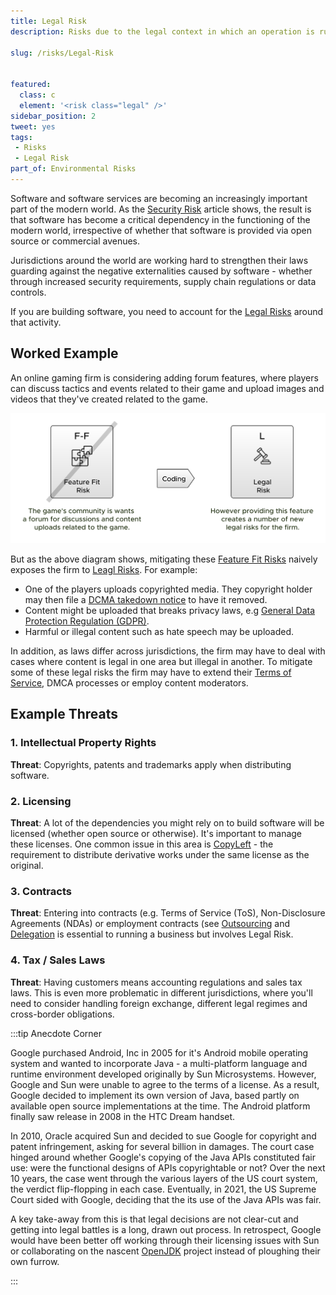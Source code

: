 ```yaml
---
title: Legal Risk
description: Risks due to the legal context in which an operation is running.

slug: /risks/Legal-Risk


featured: 
  class: c
  element: '<risk class="legal" />'
sidebar_position: 2
tweet: yes
tags: 
 - Risks
 - Legal Risk
part_of: Environmental Risks
---
```


<RiskIntro fm={frontMatter} />

Software and software services are becoming an increasingly important part of the modern world.  As the [Security Risk](/tags/Security-Risk) article shows, the result is that software has become a critical dependency in the functioning of the modern world, irrespective of whether that software is provided via open source or commercial avenues.  

Jurisdictions around the world are working hard to strengthen their laws guarding against the negative externalities caused by software - whether through increased security requirements, supply chain regulations or data controls.  

If you are building software, you need to account for the [Legal Risks](/tags/Legal-Risk) around that activity.   

## Worked Example

An online gaming firm is considering adding forum features, where players can discuss tactics and events related to their game and upload images and videos that they've created related to the game.  

![Mitigating Feature Fit Risk Leads to Legal Risk](/img/generated/risks/posters/legal-risk.svg)

But as the above diagram shows, mitigating these [Feature Fit Risks](/tags/Feature-Fit-Risk) naively exposes the firm to [Leagl Risks](/tags/Legal-Risk).  For example:

  - One of the players uploads copyrighted media.  They copyright holder may then file a [DCMA takedown notice](https://www.dmca.com/FAQ/What-is-a-DMCA-Takedown) to have it removed.
  - Content might be uploaded that breaks privacy laws, e.g [General Data Protection Regulation (GDPR)](https://gdpr-info.eu).
  - Harmful or illegal content such as hate speech may be uploaded.
  
In addition, as laws differ across jurisdictions, the firm may have to deal with cases where content is legal in one area but illegal in another.  To mitigate some of these legal risks the firm may have to extend their [Terms of Service](https://en.wikipedia.org/wiki/Terms_of_service), DMCA processes or employ content moderators.

## Example Threats

### 1. Intellectual Property Rights

**Threat**: Copyrights, patents and trademarks apply when distributing software.   

### 2.  Licensing

**Threat**: A lot of the dependencies you might rely on to build software will be licensed (whether open source or otherwise).  It's important to manage these licenses.  One common issue in this area is [CopyLeft](https://en.wikipedia.org/wiki/Copyleft) - the requirement to distribute derivative works under the same license as the original.

### 3. Contracts

**Threat**: Entering into contracts (e.g. Terms of Service (ToS), Non-Disclosure Agreements (NDAs) or employment contracts (see [Outsourcing](/tags/Outsourcing) and [Delegation](/tags/Delegation) is essential to running a business but involves Legal Risk.

### 4. Tax / Sales Laws

**Threat**: Having customers means  accounting regulations and sales tax laws.  This is even more problematic in different jurisdictions, where you'll need to consider handling foreign exchange, different legal regimes and cross-border obligations.

:::tip Anecdote Corner

Google purchased Android, Inc in 2005 for it's Android mobile operating system and wanted to incorporate Java - a multi-platform language and runtime environment developed originally by Sun Microsystems.  However, Google and Sun were unable to agree to the terms of a license.  As a result, Google decided to implement its own version of Java, based partly on available open source implementations at the time.  The Android platform finally saw release in 2008 in the HTC Dream handset.

In 2010, Oracle acquired Sun and decided to sue Google for copyright and patent infringement, asking for several billion in damages.  The court case hinged around whether Google's copying of the Java APIs constituted fair use:  were the functional designs of APIs copyrightable or not?  Over the next 10 years, the case went through the various layers of the US court system, the verdict flip-flopping in each case.  Eventually, in 2021, the US Supreme Court sided with Google, deciding that the its use of the Java APIs was fair.

A key take-away from this is that legal decisions are not clear-cut and getting into legal battles is a long, drawn out process.  In retrospect, Google would have been better off working through their licensing issues with Sun or collaborating on the nascent [OpenJDK](https://openjdk.org) project instead of ploughing their own furrow.   

:::
